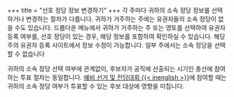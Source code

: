 +++
title = "선호 정당 정보 변경하기"
+++
각 주마다 귀하의 소속 정당 정보를 선택하거나 변경하는 절차가 다릅니다. 귀하가 거주하는 주에는 유권자들의 소속 정당이 없을 수도 있습니다. 드롭다운 메뉴에서 귀하가 거주하는 주 또는 영토를 선택하여 유권자 등록 여부를, 선호 정당이 있는 경우, 해당 정보를 포함하여 확인하실 수 있습니다. 해당 주의 유권자 등록 사이트에서 정보 수정이 가능합니다. 일부 주에서는 소속 정당을 선택할 수 없습니다

귀하의 소속 정당 선택 여부에 관계없이, 후보자가 공직에 선출되는 시기인 총선에 참여하는 투표 절차는 동일합니다. [예비 선거 및 전당대회 {{< inenglish >}}](https://www.usa.gov/election#item-37162)에 참여할 때는 귀하의 소속 정당 여부가 투표할 수 있는 후보 대상에 영향을 미칩니다.
